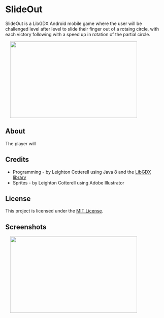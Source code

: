 # SlideOut
SlideOut is a LibGDX Android mobile game where the user will be challenged level after level to slide their finger out of a rotaing circle, with each victory following with a speed up in rotation of the partial circle.
<div>
    <img width="400px" height="240px" hspace="15" src="https://im2.ezgif.com/tmp/ezgif-2-4c38fa46bf08.gif">
</div>

## About

The player will

## Credits
* Programming - by Leighton Cotterell using Java 8 and the [LibGDX library](https://libgdx.badlogicgames.com/)
* Sprites -     by Leighton Cotterell using Adobe Illustrator
## License
This project is licensed under the [MIT License](https://github.com/leightonoff/SlideOut/blob/master/LICENSE).

## Screenshots
<div>
    <img width="400px" height="240px" hspace="15" src="https://raw.githubusercontent.com/leightonoff/SlideOut/master/android/assets/game_screenshot.jpg">
</div>

